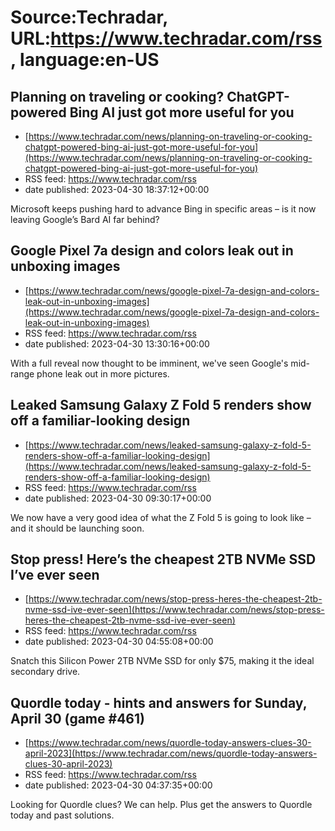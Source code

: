 # Source:Techradar, URL:https://www.techradar.com/rss, language:en-US

## Planning on traveling or cooking? ChatGPT-powered Bing AI just got more useful for you
 - [https://www.techradar.com/news/planning-on-traveling-or-cooking-chatgpt-powered-bing-ai-just-got-more-useful-for-you](https://www.techradar.com/news/planning-on-traveling-or-cooking-chatgpt-powered-bing-ai-just-got-more-useful-for-you)
 - RSS feed: https://www.techradar.com/rss
 - date published: 2023-04-30 18:37:12+00:00

Microsoft keeps pushing hard to advance Bing in specific areas – is it now leaving Google’s Bard AI far behind?

## Google Pixel 7a design and colors leak out in unboxing images
 - [https://www.techradar.com/news/google-pixel-7a-design-and-colors-leak-out-in-unboxing-images](https://www.techradar.com/news/google-pixel-7a-design-and-colors-leak-out-in-unboxing-images)
 - RSS feed: https://www.techradar.com/rss
 - date published: 2023-04-30 13:30:16+00:00

With a full reveal now thought to be imminent, we've seen Google's mid-range phone leak out in more pictures.

## Leaked Samsung Galaxy Z Fold 5 renders show off a familiar-looking design
 - [https://www.techradar.com/news/leaked-samsung-galaxy-z-fold-5-renders-show-off-a-familiar-looking-design](https://www.techradar.com/news/leaked-samsung-galaxy-z-fold-5-renders-show-off-a-familiar-looking-design)
 - RSS feed: https://www.techradar.com/rss
 - date published: 2023-04-30 09:30:17+00:00

We now have a very good idea of what the Z Fold 5 is going to look like – and it should be launching soon.

## Stop press! Here’s the cheapest 2TB NVMe SSD I’ve ever seen
 - [https://www.techradar.com/news/stop-press-heres-the-cheapest-2tb-nvme-ssd-ive-ever-seen](https://www.techradar.com/news/stop-press-heres-the-cheapest-2tb-nvme-ssd-ive-ever-seen)
 - RSS feed: https://www.techradar.com/rss
 - date published: 2023-04-30 04:55:08+00:00

Snatch this Silicon Power 2TB NVMe SSD for only $75, making it the ideal secondary drive.

## Quordle today - hints and answers for Sunday, April 30 (game #461)
 - [https://www.techradar.com/news/quordle-today-answers-clues-30-april-2023](https://www.techradar.com/news/quordle-today-answers-clues-30-april-2023)
 - RSS feed: https://www.techradar.com/rss
 - date published: 2023-04-30 04:37:35+00:00

Looking for Quordle clues? We can help. Plus get the answers to Quordle today and past solutions.

